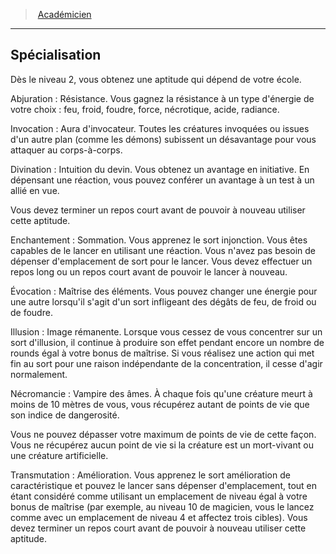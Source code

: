 ﻿---
!Generic
Id: wizard_academician_hd.md#spécialisation
ParentLink: wizard_academician_hd.md#académicien
Name: Spécialisation
ParentName: Académicien
NameLevel: 2
Attributes: {}
---
> [Académicien](hd_wizard_academician.md)

---

## Spécialisation

Dès le niveau 2, vous obtenez une aptitude qui dépend de votre école.

Abjuration : Résistance. Vous gagnez la résistance à un type d'énergie de votre choix : feu, froid, foudre, force, nécrotique, acide, radiance.

Invocation : Aura d'invocateur. Toutes les créatures invoquées ou issues d'un autre plan (comme les démons) subissent un désavantage pour vous attaquer au corps-à-corps.

Divination : Intuition du devin. Vous obtenez un avantage en initiative. En dépensant une réaction, vous pouvez conférer un avantage à un test à un allié en vue.

Vous devez terminer un repos court avant de pouvoir à nouveau utiliser cette aptitude.

Enchantement : Sommation. Vous apprenez le sort injonction. Vous êtes capables de le lancer en utilisant une réaction. Vous n'avez pas besoin de dépenser d'emplacement de sort pour le lancer. Vous devez effectuer un repos long ou un repos court avant de pouvoir le lancer à nouveau.

Évocation : Maîtrise des éléments. Vous pouvez changer une énergie pour une autre lorsqu'il s'agit d'un sort infligeant des dégâts de feu, de froid ou de foudre.

Illusion : Image rémanente. Lorsque vous cessez de vous concentrer sur un sort d'illusion, il continue à produire son effet pendant encore un nombre de rounds égal à votre bonus de maîtrise. Si vous réalisez une action qui met fin au sort pour une raison indépendante de la concentration, il cesse d'agir normalement.

Nécromancie : Vampire des âmes. À chaque fois qu'une créature meurt à moins de 10 mètres de vous, vous récupérez autant de points de vie que son indice de dangerosité.

Vous ne pouvez dépasser votre maximum de points de vie de cette façon. Vous ne récupérez aucun point de vie si la créature est un mort-vivant ou une créature artificielle.

Transmutation : Amélioration. Vous apprenez le sort amélioration de caractéristique et pouvez le lancer sans dépenser d'emplacement, tout en étant considéré comme utilisant un emplacement de niveau égal à votre bonus de maîtrise (par exemple, au niveau 10 de magicien, vous le lancez comme avec un emplacement de niveau 4 et affectez trois cibles). Vous devez terminer un repos court avant de pouvoir à nouveau utiliser cette aptitude.

